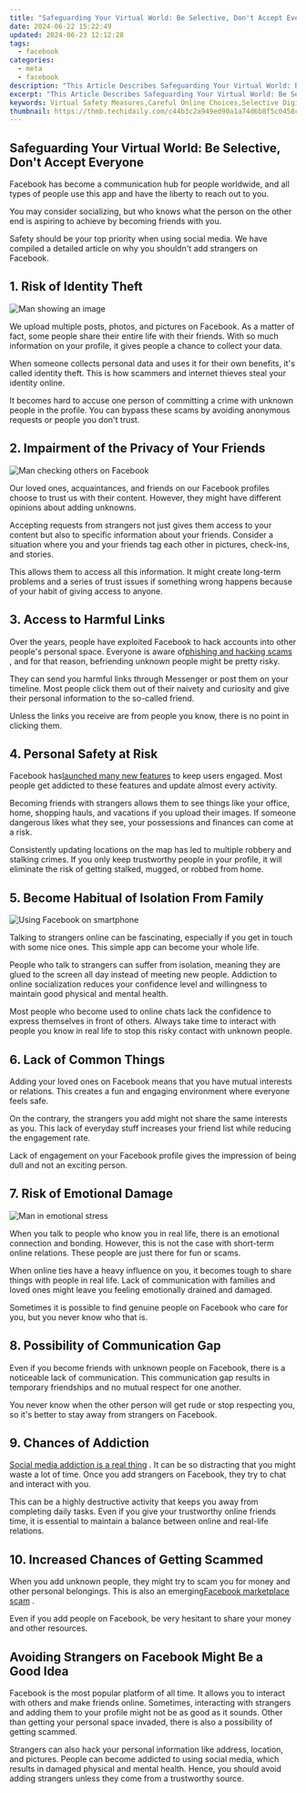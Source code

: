 ```yaml
---
title: "Safeguarding Your Virtual World: Be Selective, Don't Accept Everyone"
date: 2024-06-22 15:22:49
updated: 2024-06-23 12:12:28
tags:
  - facebook
categories:
  - meta
  - facebook
description: "This Article Describes Safeguarding Your Virtual World: Be Selective, Don't Accept Everyone"
excerpt: "This Article Describes Safeguarding Your Virtual World: Be Selective, Don't Accept Everyone"
keywords: Virtual Safety Measures,Careful Online Choices,Selective Digital Interactions,Exclusive Internet Relationships,Trustworthy Web Connections,Cyber Caution Essentials,Prudent Online Engagement
thumbnail: https://thmb.techidaily.com/c44b3c2a949ed90a1a74d6b8f5c0458cbf8a943f8d64ce0fc757b91844bd2888.jpg
---
```


## Safeguarding Your Virtual World: Be Selective, Don't Accept Everyone

 Facebook has become a communication hub for people worldwide, and all types of people use this app and have the liberty to reach out to you.

 You may consider socializing, but who knows what the person on the other end is aspiring to achieve by becoming friends with you.

 Safety should be your top priority when using social media. We have compiled a detailed article on why you shouldn't add strangers on Facebook.

## 1\. Risk of Identity Theft

![Man showing an image](https://static1.makeuseofimages.com/wordpress/wp-content/uploads/2022/04/Man-showing-an-image.jpg)

 We upload multiple posts, photos, and pictures on Facebook. As a matter of fact, some people share their entire life with their friends. With so much information on your profile, it gives people a chance to collect your data.

 When someone collects personal data and uses it for their own benefits, it's called identity theft. This is how scammers and internet thieves steal your identity online.

 It becomes hard to accuse one person of committing a crime with unknown people in the profile. You can bypass these scams by avoiding anonymous requests or people you don't trust.

## 2\. Impairment of the Privacy of Your Friends

![Man checking others on Facebook](https://static1.makeuseofimages.com/wordpress/wp-content/uploads/2022/04/Man-checking-others-on-Facebook.jpg)

 Our loved ones, acquaintances, and friends on our Facebook profiles choose to trust us with their content. However, they might have different opinions about adding unknowns.

 Accepting requests from strangers not just gives them access to your content but also to specific information about your friends. Consider a situation where you and your friends tag each other in pictures, check-ins, and stories.

 This allows them to access all this information. It might create long-term problems and a series of trust issues if something wrong happens because of your habit of giving access to anyone.

## 3\. Access to Harmful Links

 Over the years, people have exploited Facebook to hack accounts into other people's personal space. Everyone is aware of[phishing and hacking scams](https://www.makeuseof.com/types-of-phishing-attack/) , and for that reason, befriending unknown people might be pretty risky.

 They can send you harmful links through Messenger or post them on your timeline. Most people click them out of their naivety and curiosity and give their personal information to the so-called friend.

 Unless the links you receive are from people you know, there is no point in clicking them.

## 4\. Personal Safety at Risk

 Facebook has[launched many new features](https://www.makeuseof.com/best-facebook-features-other-apps-launched-first/) to keep users engaged. Most people get addicted to these features and update almost every activity.

 Becoming friends with strangers allows them to see things like your office, home, shopping hauls, and vacations if you upload their images. If someone dangerous likes what they see, your possessions and finances can come at a risk.

 Consistently updating locations on the map has led to multiple robbery and stalking crimes. If you only keep trustworthy people in your profile, it will eliminate the risk of getting stalked, mugged, or robbed from home.

## 5\. Become Habitual of Isolation From Family

![Using Facebook on smartphone](https://static1.makeuseofimages.com/wordpress/wp-content/uploads/2022/04/Using-Facebook-on-smartphone.jpg)

 Talking to strangers online can be fascinating, especially if you get in touch with some nice ones. This simple app can become your whole life.

 People who talk to strangers can suffer from isolation, meaning they are glued to the screen all day instead of meeting new people. Addiction to online socialization reduces your confidence level and willingness to maintain good physical and mental health.

 Most people who become used to online chats lack the confidence to express themselves in front of others. Always take time to interact with people you know in real life to stop this risky contact with unknown people.

## 6\. Lack of Common Things

 Adding your loved ones on Facebook means that you have mutual interests or relations. This creates a fun and engaging environment where everyone feels safe.

 On the contrary, the strangers you add might not share the same interests as you. This lack of everyday stuff increases your friend list while reducing the engagement rate.

 Lack of engagement on your Facebook profile gives the impression of being dull and not an exciting person.

## 7\. Risk of Emotional Damage

![Man in emotional stress](https://static1.makeuseofimages.com/wordpress/wp-content/uploads/2022/04/Man-in-emotional-stress.jpg)

 When you talk to people who know you in real life, there is an emotional connection and bonding. However, this is not the case with short-term online relations. These people are just there for fun or scams.

 When online ties have a heavy influence on you, it becomes tough to share things with people in real life. Lack of communication with families and loved ones might leave you feeling emotionally drained and damaged.

 Sometimes it is possible to find genuine people on Facebook who care for you, but you never know who that is.

## 8\. Possibility of Communication Gap

 Even if you become friends with unknown people on Facebook, there is a noticeable lack of communication. This communication gap results in temporary friendships and no mutual respect for one another.

 You never know when the other person will get rude or stop respecting you, so it's better to stay away from strangers on Facebook.

## 9\. Chances of Addiction

[Social media addiction is a real thing](https://www.makeuseof.com/what-is-social-media-addiction/) . It can be so distracting that you might waste a lot of time. Once you add strangers on Facebook, they try to chat and interact with you.

 This can be a highly destructive activity that keeps you away from completing daily tasks. Even if you give your trustworthy online friends time, it is essential to maintain a balance between online and real-life relations.

## 10\. Increased Chances of Getting Scammed

 When you add unknown people, they might try to scam you for money and other personal belongings. This is also an emerging[Facebook marketplace scam](https://www.makeuseof.com/facebook-marketplace-scams-and-how-to-avoid-them/) .

 Even if you add people on Facebook, be very hesitant to share your money and other resources.

## Avoiding Strangers on Facebook Might Be a Good Idea

 Facebook is the most popular platform of all time. It allows you to interact with others and make friends online. Sometimes, interacting with strangers and adding them to your profile might not be as good as it sounds. Other than getting your personal space invaded, there is also a possibility of getting scammed.

 Strangers can also hack your personal information like address, location, and pictures. People can become addicted to using social media, which results in damaged physical and mental health. Hence, you should avoid adding strangers unless they come from a trustworthy source.


<ins class="adsbygoogle"
     style="display:block"
     data-ad-format="autorelaxed"
     data-ad-client="ca-pub-7571918770474297"
     data-ad-slot="1223367746"></ins>



<ins class="adsbygoogle"
     style="display:block"
     data-ad-client="ca-pub-7571918770474297"
     data-ad-slot="8358498916"
     data-ad-format="auto"
     data-full-width-responsive="true"></ins>
